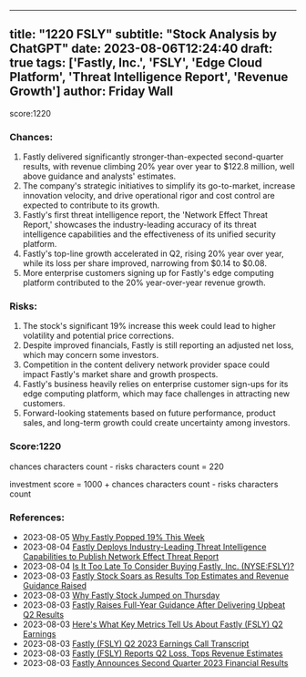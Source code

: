 
---
title: "1220 FSLY"
subtitle: "Stock Analysis by ChatGPT"
date: 2023-08-06T12:24:40
draft: true
tags: ['Fastly, Inc.', 'FSLY', 'Edge Cloud Platform', 'Threat Intelligence Report', 'Revenue Growth']
author: Friday Wall
---

score:1220
### Chances:
1. Fastly delivered significantly stronger-than-expected second-quarter results, with revenue climbing 20% year over year to $122.8 million, well above guidance and analysts' estimates.
2. The company's strategic initiatives to simplify its go-to-market, increase innovation velocity, and drive operational rigor and cost control are expected to contribute to its growth.
3. Fastly's first threat intelligence report, the 'Network Effect Threat Report,' showcases the industry-leading accuracy of its threat intelligence capabilities and the effectiveness of its unified security platform.
4. Fastly's top-line growth accelerated in Q2, rising 20% year over year, while its loss per share improved, narrowing from $0.14 to $0.08.
5. More enterprise customers signing up for Fastly's edge computing platform contributed to the 20% year-over-year revenue growth.
### Risks:
1. The stock's significant 19% increase this week could lead to higher volatility and potential price corrections.
2. Despite improved financials, Fastly is still reporting an adjusted net loss, which may concern some investors.
3. Competition in the content delivery network provider space could impact Fastly's market share and growth prospects.
4. Fastly's business heavily relies on enterprise customer sign-ups for its edge computing platform, which may face challenges in attracting new customers.
5. Forward-looking statements based on future performance, product sales, and long-term growth could create uncertainty among investors.
### Score:1220
chances characters count - risks characters count = 220

investment score = 1000 + chances characters count - risks characters count
### References:
- 2023-08-05 [Why Fastly Popped 19% This Week](https://finance.yahoo.com/m/182ec806-d70e-371b-89c8-920595a097ef/why-fastly-popped-19%25-this.html?.tsrc=rss)
- 2023-08-04 [Fastly Deploys Industry-Leading Threat Intelligence Capabilities to Publish Network Effect Threat Report](https://finance.yahoo.com/news/fastly-deploys-industry-leading-threat-123000620.html?.tsrc=rss)
- 2023-08-04 [Is It Too Late To Consider Buying Fastly, Inc. (NYSE:FSLY)?](https://finance.yahoo.com/news/too-consider-buying-fastly-inc-114709260.html?.tsrc=rss)
- 2023-08-03 [Fastly Stock Soars as Results Top Estimates and Revenue Guidance Raised](https://finance.yahoo.com/m/0cccda48-3f7a-3323-82fd-97154567d322/fastly-stock-soars-as-results.html?.tsrc=rss)
- 2023-08-03 [Why Fastly Stock Jumped on Thursday](https://finance.yahoo.com/m/41d7252d-8131-3505-abd4-d82a3edd4469/why-fastly-stock-jumped-on.html?.tsrc=rss)
- 2023-08-03 [Fastly Raises Full-Year Guidance After Delivering Upbeat Q2 Results](https://finance.yahoo.com/m/7c618c78-740f-37af-acd1-ed8cd613aca3/fastly-raises-full-year.html?.tsrc=rss)
- 2023-08-03 [Here's What Key Metrics Tell Us About Fastly (FSLY) Q2 Earnings](https://finance.yahoo.com/news/heres-key-metrics-tell-us-020021145.html?.tsrc=rss)
- 2023-08-03 [Fastly (FSLY) Q2 2023 Earnings Call Transcript](https://finance.yahoo.com/m/326ded30-0879-3aeb-9e63-1a161ecf6e75/fastly-%28fsly%29-q2-2023.html?.tsrc=rss)
- 2023-08-03 [Fastly (FSLY) Reports Q2 Loss, Tops Revenue Estimates](https://finance.yahoo.com/news/fastly-fsly-reports-q2-loss-220513825.html?.tsrc=rss)
- 2023-08-03 [Fastly Announces Second Quarter 2023 Financial Results](https://finance.yahoo.com/news/fastly-announces-second-quarter-2023-200500659.html?.tsrc=rss)


                